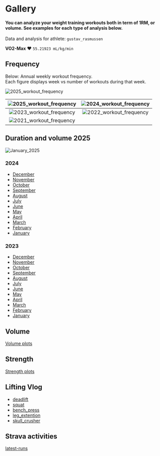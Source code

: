 # Gallery

<b>You can analyze your weight training workouts both in term of 1RM, or volume.
See examples for each type of analysis below.</b><br><br>
Data and analysis for athlete: `gustav_rasmussen`<br>

**VO2-Max** :heart: `55.21923 mL/kg/min`<br>

## Frequency

Below: Annual weekly workout frequency.<br>
Each figure displays week vs number of workouts during that week.

![2025_workout_frequency](https://drive.google.com/uc?export=view&id=1TLjAUuiVDSg3Y6UHymzOW-j1p44CCujO)

| ![2025_workout_frequency](../img/2025/2025_workout_frequency.png) | ![2024_workout_frequency](../img/2024/2024_workout_frequency.png) |
| :----------: | :------: |
| ![2023_workout_frequency](../img/2023/2023_workout_frequency.png) | ![2022_workout_frequency](../img/2022/2022_workout_frequency.png) |
| ![2021_workout_frequency](../img/2021/2021_workout_frequency.png) | |

## Duration and volume 2025

![January_2025](../img/2025/workout_duration_January_2025.png)

### 2024

- <a style="text-align: center;">[December](../img/2024/workout_duration_December_2024.png)<br>
- <a style="text-align: center;">[November](../img/2024/workout_duration_November_2024.png)<br>
- <a style="text-align: center;">[October](../img/2024/workout_duration_October_2024.png)<br>
- <a style="text-align: center;">[September](../img/2024/workout_duration_September_2024.png)<br>
- <a style="text-align: center;">[August](../img/2024/workout_duration_August_2024.png)<br>
- <a style="text-align: center;">[July](../img/2024/workout_duration_July_2024.png)<br>
- <a style="text-align: center;">[June](../img/2024/workout_duration_June_2024.png)<br>
- <a style="text-align: center;">[May](../img/2024/workout_duration_May_2024.png)<br>
- <a style="text-align: center;">[April](../img/2024/workout_duration_April_2024.png)<br>
- <a style="text-align: center;">[March](../img/2024/workout_duration_March_2024.png)<br>
- <a style="text-align: center;">[February](../img/2024/workout_duration_February_2024.png)<br>
- <a style="text-align: center;">[January](../img/2024/workout_duration_January_2024.png)<br>

### 2023

- <a style="text-align: center;">[December](../img/2023/workout_duration_December_2023.png)<br>
- <a style="text-align: center;">[November](../img/2023/workout_duration_November_2023.png)<br>
- <a style="text-align: center;">[October](../img/2023/workout_duration_October_2023.png)<br>
- <a style="text-align: center;">[September](../img/2023/workout_duration_September_2023.png)<br>
- <a style="text-align: center;">[August](../img/2023/workout_duration_August_2023.png)<br>
- <a style="text-align: center;">[July](../img/2023/workout_duration_July_2023.png)<br>
- <a style="text-align: center;">[June](../img/2023/workout_duration_June_2023.png)<br>
- <a style="text-align: center;">[May](../img/2023/workout_duration_May_2023.png)<br>
- <a style="text-align: center;">[April](../img/2023/workout_duration_April_2023.png)<br>
- <a style="text-align: center;">[March](../img/2023/workout_duration_March_2023.png)<br>
- <a style="text-align: center;">[February](../img/2023/workout_duration_February_2023.png)<br>
- <a style="text-align: center;">[January](../img/2023/workout_duration_January_2023.png)<br>

## Volume

<!-- <p style="text-align: center;">Workout volume</p> -->

[Volume plots](VOLUME.md)

## Strength

<!-- <p style="text-align: center;">Strength estimation</p> -->

[Strength plots](STRENGTH.md)

## Lifting Vlog

- [deadlift](https://www.youtube.com/watch?v=HPr3-QgyXjM&ab_channel=GustavCollinRasmussen)
- [squat](https://www.youtube.com/watch?v=ig90_zeug54&ab_channel=GustavCollinRasmussen)
- [bench_press](https://www.youtube.com/watch?v=wT9kr8FA5tw&ab_channel=GustavCollinRasmussen)
- [leg_extention](https://www.youtube.com/watch?v=49hEuDi79AI&ab_channel=GustavCollinRasmussen)
- [skull_crusher](https://www.youtube.com/watch?v=85UbTjWuQig&ab_channel=GustavCollinRasmussen)

## Strava activities

[latest-runs](https://www.strava.com/athletes/77134512/latest-rides/0d0147f3e94a11a3d7f73b41ce73e1cfc0d9f557)
